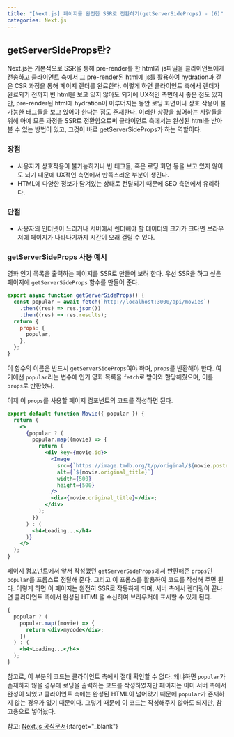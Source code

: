 ```yaml
---
title: "[Next.js] 페이지를 완전한 SSR로 전환하기(getServerSideProps) - (6)"
categories: Next.js
---
```


## getServerSideProps란?

Next.js는 기본적으로 SSR을 통해 pre-render를 한 html과 js파일을 클라이언트에게 전송하고 클라이언트 측에서 그 pre-render된 html에 js를 활용하여 hydration과 같은 CSR 과정을 통해 페이지 렌더를 완료한다. 이렇게 하면 클라이언트 측에서 렌더가 완료되기 전까지 빈 html을 보고 있지 않아도 되기에 UX적인 측면에서 좋은 점도 있지만, pre-render된 html에 hydration이 이루어지는 동안 로딩 화면이나 상호 작용이 불가능한 태그들을 보고 있어야 한다는 점도 존재한다. 이러한 상황을 싫어하는 사람들을 위해 아예 모든 과정을 SSR로 전환함으로써 클라이언트 측에서는 완성된 html을 받아볼 수 있는 방법이 있고, 그것이 바로 getServerSideProps가 하는 역할이다.

### 장점

- 사용자가 상호작용이 불가능하거나 빈 태그들, 혹은 로딩 화면 등을 보고 있지 않아도 되기 때문에 UX적인 측면에서 만족스러운 부분이 생긴다.
- HTML에 다양한 정보가 담겨있는 상태로 전달되기 때문에 SEO 측면에서 유리하다.

### 단점

- 사용자의 인터넷이 느리거나 서버에서 렌더해야 할 데이터의 크기가 크다면 브라우저에 페이지가 나타나기까지 시간이 오래 걸릴 수 있다.

### getServerSideProps 사용 예시

영화 인기 목록을 출력하는 페이지를 SSR로 만들어 보려 한다.
우선 SSR을 하고 싶은 페이지에 `getServerSideProps` 함수를 만들어 준다.

```jsx
export async function getServerSideProps() {
  const popular = await fetch(`http://localhost:3000/api/movies`)
    .then((res) => res.json())
    .then((res) => res.results);
  return {
    props: {
      popular,
    },
  };
}
```

이 함수의 이름은 반드시 `getServerSideProps`여야 하며, `props`를 반환해야 한다. 여기에선 `popular`라는 변수에 인기 영화 목록을 `fetch`로 받아와 할당해줬으며, 이를 `props`로 반환했다.

이제 이 `props`를 사용할 페이지 컴포넌트의 코드를 작성하면 된다.

```jsx
export default function Movie({ popular }) {
  return (
    <>
      {popular ? (
        popular.map((movie) => {
          return (
            <div key={movie.id}>
              <Image
                src={`https://image.tmdb.org/t/p/original/${movie.poster_path}`}
                alt={`${movie.original_title}`}
                width={500}
                height={500}
              />
              <div>{movie.original_title}</div>;
            </div>
          );
        })
      ) : (
        <h4>Loading...</h4>
      )}
    </>
  );
}
```

페이지 컴포넌트에서 앞서 작성했던 `getServerSideProps`에서 반환해준 `props`인 `popular`를 프롭스로 전달해 준다. 그리고 이 프롭스를 활용하여 코드를 작성해 주면 된다. 이렇게 하면 이 페이지는 완전히 SSR로 작동하게 되며, 서버 측에서 렌더링이 끝나면 클라이언트 측에서 완성된 HTML을 수신하여 브라우저에 표시할 수 있게 된다.

```jsx
{
  popular ? (
    popular.map((movie) => {
      return <div>mycode</div>;
    })
  ) : (
    <h4>Loading...</h4>
  );
}
```

참고로, 이 부분의 코드는 클라이언트 측에서 절대 확인할 수 없다. 왜냐하면 `popular`가 존재하지 않을 경우에 로딩을 출력하는 코드를 작성하였지만 페이지는 이미 서버 측에서 완성이 되었고 클라이언트 측에는 완성된 HTML이 넘어왔기 때문에 `popular`가 존재하지 않는 경우가 없기 때문이다. 그렇기 때문에 이 코드는 작성해주지 않아도 되지만, 참고용으로 넣어놨다.

참고: [Next.js 공식문서](https://nextjs.org/docs){:target="\_blank"}
